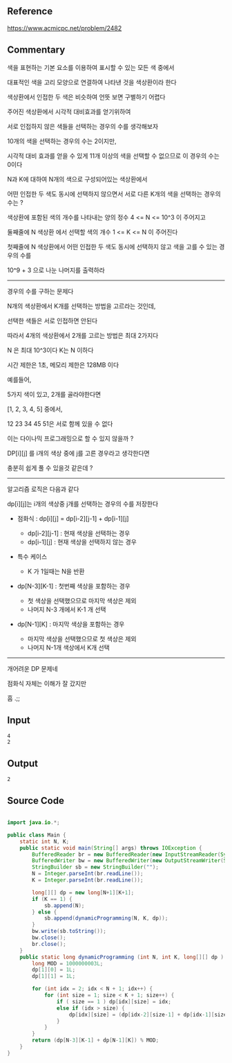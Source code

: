 ## Reference

https://www.acmicpc.net/problem/2482

## Commentary

색을 표현하는 기본 요소를 이용하여 표시할 수 있는 모든 색 중에서

대표적인 색을 고리 모양으로 연결하여 나타낸 것을 색상환이라 한다

색상환에서 인접한 두 색은 비슷하여 언뜻 보면 구별하기 어렵다

주어진 색상환에서 시각적 대비효과를 얻기위하여

서로 인접하지 않은 색들을 선택하는 경우의 수를 생각해보자

10개의 색을 선택하는 경우의 수는 2이지만,

시각적 대비 효과를 얻을 수 있게 11개 이상의 색을 선택할 수 없으므로 이 경우의 수는 0이다

N과 K에 대하여 N개의 색으로 구성되어있는 색상환에서

어떤 인접한 두 색도 동시에 선택하지 않으면서 서로 다른 K개의 색을 선택하는 경우의 수는 ?



색상환에 포함된 색의 개수를 나타내는 양의 정수 4 <= N <= 10^3 이 주어지고

둘째줄에 N 색상환 에서 선택할 색의 개수 1 <= K <= N 이 주어진다

첫째줄에 N 색상환에서 어떤 인접한 두 색도 동시에 선택하지 않고 색을 고를 수 있는 경우의 수를

10^9 + 3 으로 나눈 나머지를 출력하라

-----

경우의 수를 구하는 문제다

N개의 색상환에서 K개를 선택하는 방법을 고르라는 것인데,

선택한 색들은 서로 인접하면 안된다

따라서 4개의 색상환에서 2개를 고르는 방법은 최대 2가지다

N 은 최대 10^3이다 K는 N 이하다

시간 제한은 1초, 메모리 제한은 128MB 이다

예를들어,

5가지 색이 있고, 2개를 골라야한다면

[1, 2, 3, 4, 5] 중에서,

12 23 34 45 51은 서로 함께 있을 수 없다

이는 다이나믹 프로그래밍으로 할 수 있지 않을까 ?

DP[i][j] 를 i개의 색상 중에 j를 고른 경우라고 생각한다면

충분히 쉽게 풀 수 있을것 같은데 ?


-----

알고리즘 로직은 다음과 같다

dp[i][j]는 i개의 색상중 j개를 선택하는 경우의 수를 저장한다

- 점화식 : dp[i][j] = dp[i-2][j-1] + dp[i-1][j]

    - dp[i-2][j-1] : 현재 색상을 선택하는 경우
    - dp[i-1][j] : 현재 색상을 선택하지 않는 경우

- 특수 케이스
    - K 가 1일때는 N을 반환

- dp[N-3][K-1] : 첫번째 색상을 포함하는 경우
    - 첫 색상을 선택했으므로 마지막 색상은 제외
    - 나머지 N-3 개에서 K-1 개 선택

- dp[N-1][K] : 마지막 색상을 포함하는 경우
    - 마지막 색상을 선택했으므로 첫 색상은 제외
    - 나머지 N-1개 색상에서 K개 선택


------

개어려운 DP 문제네 

점화식 자체는 이해가 잘 갔지만

흠 .;;


## Input
```
4
2
```

## Output
```
2
```


## Source Code
```java

import java.io.*;

public class Main {
    static int N, K;
    public static void main(String[] args) throws IOException {
        BufferedReader br = new BufferedReader(new InputStreamReader(System.in));
        BufferedWriter bw = new BufferedWriter(new OutputStreamWriter(System.out));
        StringBuilder sb = new StringBuilder("");
        N = Integer.parseInt(br.readLine());
        K = Integer.parseInt(br.readLine());

        long[][] dp = new long[N+1][K+1];
        if (K == 1) {
            sb.append(N);
        } else {
            sb.append(dynamicProgramming(N, K, dp));
        }
        bw.write(sb.toString());
        bw.close();
        br.close();
    }
    public static long dynamicProgramming (int N, int K, long[][] dp ) {
        long MOD = 1000000003L;
        dp[1][0] = 1L;
        dp[1][1] = 1L;

        for (int idx = 2; idx < N + 1; idx++) {
            for (int size = 1; size < K + 1; size++) {
                if ( size == 1 ) dp[idx][size] = idx;
                else if (idx > size) {
                    dp[idx][size] = (dp[idx-2][size-1] + dp[idx-1][size]) % MOD;
                }
            }
        }
        return (dp[N-3][K-1] + dp[N-1][K]) % MOD;
    }
}
```